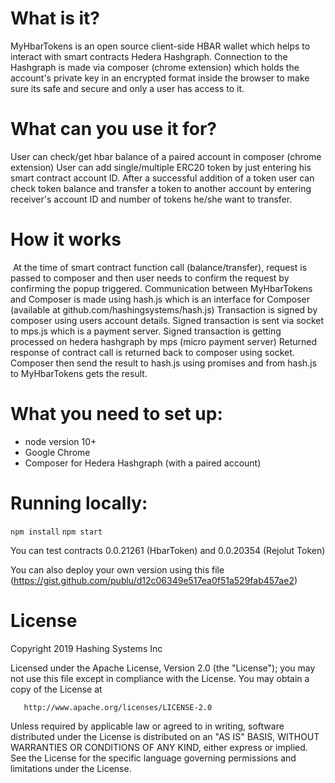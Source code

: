 # What is it?

MyHbarTokens is an open source client-side HBAR wallet which helps to interact with smart contracts Hedera Hashgraph.
Connection to the Hashgraph is made via composer (chrome extension) which holds the account's private key in an encrypted format inside the browser to make sure its safe and secure and only a user has access to it.

# What can you use it for?

User can check/get hbar balance of a paired account in composer (chrome extension)
User can add single/multiple ERC20 token by just entering his smart contract account ID.
After a successful addition of a token user can check token balance and transfer a token to another account by entering receiver's account ID and number of tokens he/she want to transfer.

# How it works
​
At the time of smart contract function call (balance/transfer), request is passed to composer and then user needs to confirm the request by confirming the popup triggered.
Communication between MyHbarTokens and Composer is made using hash.js which is an interface for Composer (available at github.com/hashingsystems/hash.js)
Transaction is signed by composer using users account details.
Signed transaction is sent via socket to mps.js which is a payment server.
Signed transaction is getting processed on hedera hashgraph by mps (micro payment server)
Returned response of contract call is returned back to composer using socket.
Composer then send the result to hash.js using promises and from hash.js to MyHbarTokens gets the result.

# What you need to set up:

- node version 10+
- Google Chrome
- Composer for Hedera Hashgraph (with a paired account)


# Running locally:

`npm install`
`npm start`

You can test contracts 0.0.21261 (HbarToken) and 0.0.20354 (Rejolut Token)

You can also deploy your own version using this file (https://gist.github.com/publu/d12c06349e517ea0f51a529fab457ae2)

# License

 Copyright 2019 Hashing Systems Inc

   Licensed under the Apache License, Version 2.0 (the "License");
   you may not use this file except in compliance with the License.
   You may obtain a copy of the License at

       http://www.apache.org/licenses/LICENSE-2.0

   Unless required by applicable law or agreed to in writing, software
   distributed under the License is distributed on an "AS IS" BASIS,
   WITHOUT WARRANTIES OR CONDITIONS OF ANY KIND, either express or implied.
   See the License for the specific language governing permissions and
   limitations under the License.

